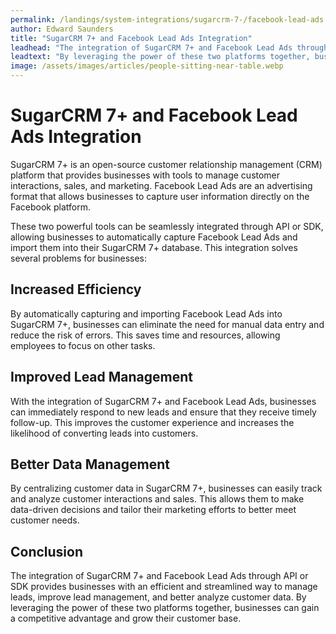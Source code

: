 ```yaml
---
permalink: /landings/system-integrations/sugarcrm-7-/facebook-lead-ads
author: Edward Saunders
title: "SugarCRM 7+ and Facebook Lead Ads Integration"
leadhead: "The integration of SugarCRM 7+ and Facebook Lead Ads through API or SDK provides businesses with an efficient and streamlined way to manage leads, improve lead management, and better analyze customer data"
leadtext: "By leveraging the power of these two platforms together, businesses can gain a competitive advantage and grow their customer base."
image: /assets/images/articles/people-sitting-near-table.webp
---
```

<div class="arttext">
<h1>SugarCRM 7+ and Facebook Lead Ads Integration</h1>

<p>SugarCRM 7+ is an open-source customer relationship management (CRM) platform that provides businesses with tools to manage customer interactions, sales, and marketing. Facebook Lead Ads are an advertising format that allows businesses to capture user information directly on the Facebook platform.</p>

<p>These two powerful tools can be seamlessly integrated through API or SDK, allowing businesses to automatically capture Facebook Lead Ads and import them into their SugarCRM 7+ database. This integration solves several problems for businesses:</p>

<h2>Increased Efficiency</h2>

<p>By automatically capturing and importing Facebook Lead Ads into SugarCRM 7+, businesses can eliminate the need for manual data entry and reduce the risk of errors. This saves time and resources, allowing employees to focus on other tasks.</p>

<h2>Improved Lead Management</h2>

<p>With the integration of SugarCRM 7+ and Facebook Lead Ads, businesses can immediately respond to new leads and ensure that they receive timely follow-up. This improves the customer experience and increases the likelihood of converting leads into customers.</p>

<h2>Better Data Management</h2>

<p>By centralizing customer data in SugarCRM 7+, businesses can easily track and analyze customer interactions and sales. This allows them to make data-driven decisions and tailor their marketing efforts to better meet customer needs.</p>

<h2>Conclusion</h2>

<p>The integration of SugarCRM 7+ and Facebook Lead Ads through API or SDK provides businesses with an efficient and streamlined way to manage leads, improve lead management, and better analyze customer data. By leveraging the power of these two platforms together, businesses can gain a competitive advantage and grow their customer base.</p>

</div>